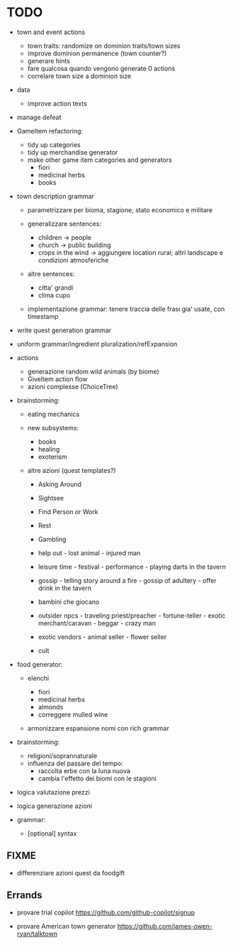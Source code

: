 # TODO
- town and event actions
	- town traits: randomize on dominion traits/town sizes
	- improve dominion permanence (town counter?)
	- generare hints
	+ fare qualcosa quando vengono generate 0 actions
	+ correlare town size a dominion size

- data
	- improve action texts


- manage defeat

- GameItem refactoring:
	- tidy up categories
	- tidy up merchandise generator
	- make other game item categories and generators
		- fiori
		- medicinal herbs
		+ books


- town description grammar
	- parametrizzare per bioma, stagione, stato economico e militare

	- generalizzare sentences:
		- children -> people
		- church -> public building
		- crops in the wind -> aggiungere location rural; altri landscape e condizioni atmosferiche

	- altre sentences:
		- citta' grandi
		- clima cupo

	- implementazione grammar: tenere traccia delle frasi gia' usate, con timestamp

- write quest generation grammar
- uniform grammar/ingredient pluralization/refExpansion

- actions
	+ generazione random wild animals (by biome)
	- GiveItem action flow
	- azioni complesse (ChoiceTree)


- brainstorming:
	- eating mechanics
	- new subsystems:
		- books
		- healing
		- exoterism


	- altre azioni (quest templates?)
		- Asking Around
		- Sightsee
		- Find Person or Work
		- Rest
		- Gambling

		- help out
		        - lost animal
		        - injured man

		- leisure time
		        - festival
		        - performance
		        - playing darts in the tavern

		- gossip
		        - telling story around a fire
		        - gossip of adultery
		        - offer drink in the tavern

		- bambini che giocano

		- outsider npcs
		        - traveling priest/preacher
		        - fortune-teller
		        - exotic merchant/caravan
		        - beggar
		        - crazy man

		- exotic vendors
		        - animal seller
		        - flower seller

		- cult


- food generator:
	- elenchi
		+ fiori
		+ medicinal herbs
		- almonds
		- correggere mulled wine

	- armonizzare espansione nomi con rich grammar


+ brainstorming:
	- religioni/soprannaturale
	- influenza del passare del tempo:
		- raccolta erbe con la luna nuova
		- cambia l'effetto dei biomi con le stagioni

+ logica valutazione prezzi
+ logica generazione azioni

+ grammar:
	+ [optional] syntax


## FIXME
- differenziare azioni quest da foodgift


## Errands
- provare trial copilot
https://github.com/github-copilot/signup

- provare American town generator
https://github.com/james-owen-ryan/talktown
